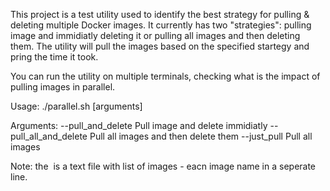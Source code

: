 This project is a test utility used to identify the best strategy for pulling & deleting multiple Docker images.
It currently has two "strategies": pulling image and immidiatly deleting it or pulling all images and then deleting them.
The utility will pull the images based on the specified startegy and pring the time it took.

You can run the utility on multiple terminals, checking what is the impact of pulling images in parallel.

Usage:
./parallel.sh [arguments] <image file>

Arguments:
  --pull_and_delete        Pull image and delete immidiatly
  --pull_all_and_delete    Pull all images and then delete them
  --just_pull              Pull all images

Note: the <image file> is a text file with list of images - eacn image name in a seperate line.
